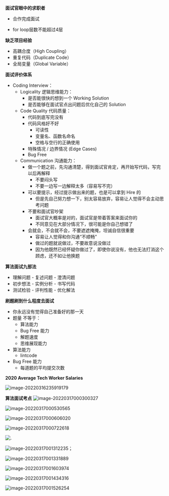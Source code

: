 **面试官眼中的求职者**

- 合作完成面试

- for loop层数不能超过4层

**缺乏项目经验**

- 高耦合度（High Coupling）
- 重复代码（Duplicate Code）
- 全局变量（Global Variable）

**面试评价体系**

- Coding Interview：
  - Logicality 逻辑思维能力：
    - 是否能很快的想到一个 Working Solution
    - 是否能够在面试官点出问题后优化自己的 Solution
  - Code Quality 代码质量：
    - 代码到底写完没有
    - 代码风格好不好
      - 可读性
      - 变量名、函数名命名
      - 空格与空行的正确使用
    - 特殊情况 / 边界情况 (Edge Cases)
    - Bug Free
  - Communication 沟通能力：
    - 做一个题之前，先沟通清楚，得到面试官肯定，再开始写代码，写完以后再解释
      - 不要闷头写
      - 不要一边写一边解释太多（容易写不完）
    - 可以要提示，经过提示做出来的题，也是可以拿到 Hire 的
      - 但是先自己努力想一下，别太容易放弃，容易让人觉得不会主动思考问题
    - 不要和面试官吵架
      - 面试官大概率是对的，面试官是带着答案来面试你的
      - 不同意见在大部分情况下，很可能是你自己想错了
    - 会就会，不会就不会，不要遮遮掩掩，坦诚自信很重要
      - 容易让人觉得和你沟通“不顺畅”
      - 做过的题就说做过，不要故意说没做过
      - 因为他既然已经怀疑你做过了，即使你说没有，他也无法打消这个顾虑，还不如让他换题

**算法面试九部法**

- 理解问题 - 复述问题 - 澄清问题
- 初步想法 - 实例分析 - 书写代码
- 测试检验 - 评判性能 - 优化解法

**刷题刷到什么程度去面试**

- 你永远没有觉得自己准备好的那一天
- 题量 不等于：
  - 算法能力
  - Bug Free 能力
  - 解题速度
  - 思维展现能力
- 算法能力
  - lintcode
- Bug Free 能力
  - 每道题的平均提交次数

**2020 Average Tech Worker Salaries**

![image-20220316235919179](C:\Users\11151\AppData\Roaming\Typora\typora-user-images\image-20220316235919179.png)

**算法面试考点**
![image-20220317000300327](C:\Users\11151\AppData\Roaming\Typora\typora-user-images\image-20220317000300327.png)

![image-20220317000530565](C:\Users\11151\AppData\Roaming\Typora\typora-user-images\image-20220317000530565.png)

![image-20220317000606020](C:\Users\11151\AppData\Roaming\Typora\typora-user-images\image-20220317000606020.png)

![image-20220317000722618](C:\Users\11151\AppData\Roaming\Typora\typora-user-images\image-20220317000722618.png)

![.](C:\Users\11151\AppData\Roaming\Typora\typora-user-images\image-20220317001121915.png)

![image-20220317001312235](C:\Users\11151\AppData\Roaming\Typora\typora-user-images\image-20220317001312235.png)；

![image-20220317001331889](C:\Users\11151\AppData\Roaming\Typora\typora-user-images\image-20220317001331889.png)

![image-20220317001603974](C:\Users\11151\AppData\Roaming\Typora\typora-user-images\image-20220317001603974.png)

![image-20220317001434316](C:\Users\11151\AppData\Roaming\Typora\typora-user-images\image-20220317001434316.png)

![image-20220317001526254](C:\Users\11151\AppData\Roaming\Typora\typora-user-images\image-20220317001526254.png)